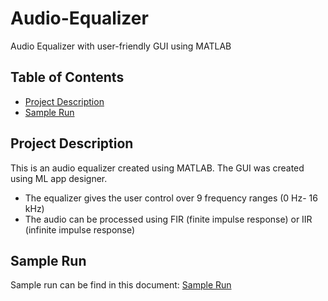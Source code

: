# Audio-Equalizer
 Audio Equalizer with user-friendly GUI using MATLAB

 ## Table of Contents
* [Project Description](#project-description)
* [Sample Run](#sample-run)

## Project Description
This is an audio equalizer created using MATLAB. The GUI was created using ML app designer.

- The equalizer gives the user control over 9 frequency ranges (0 Hz- 16 kHz)
- The audio can be processed using FIR (finite impulse response) or IIR (infinite impulse response)

## Sample Run
Sample run can be find in this document: [Sample Run](SampleRun.pdf)
